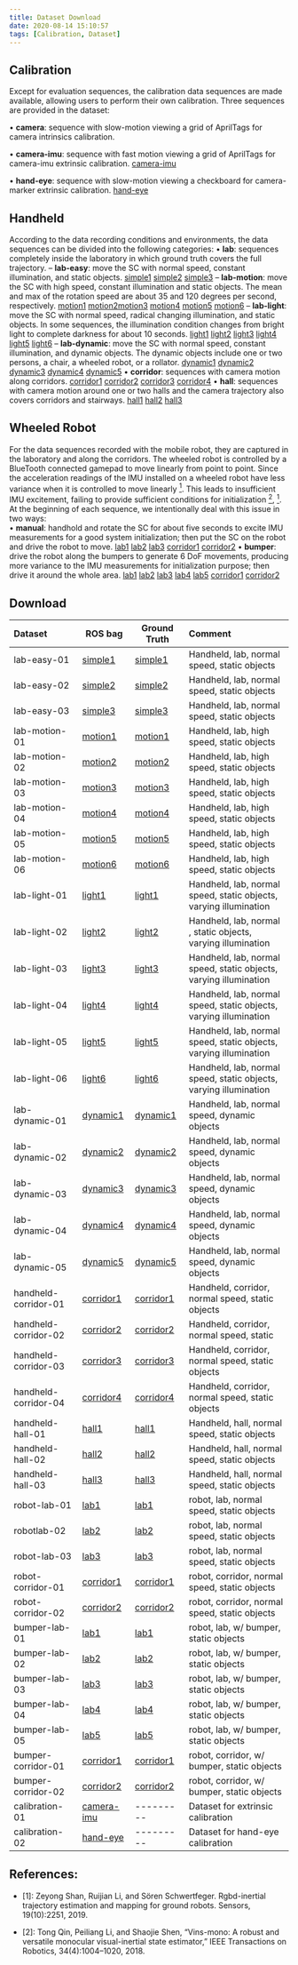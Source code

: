 ```yaml
---
title: Dataset Download
date: 2020-08-14 15:10:57
tags: [Calibration, Dataset]
---
```


##  Calibration

Except for evaluation sequences, the calibration data sequences are made available, allowing users to perform their own calibration. Three sequences are provided in the dataset:

• **camera**: sequence with slow-motion viewing a grid of AprilTags for camera intrinsics calibration. 

• **camera-imu**: sequence with fast motion viewing a grid of AprilTags for camera-imu extrinsic calibration. [camera-imu](https://drive.google.com/drive/folders/1TzVq_GvnhUQSWwMMWM0rTgv4tmiJj1OI?usp=sharing)

• **hand-eye**: sequence with slow-motion viewing a checkboard for camera-marker extrinsic calibration. [hand-eye](https://drive.google.com/drive/folders/1diqBgnHguA5lumcUvXhmcOVzg-KTo2kw?usp=sharing)

## Handheld

According to the data recording conditions and environments, the data sequences can be divided into the following categories:
• **lab**: sequences completely inside the laboratory in which ground truth covers the full trajectory. 
	– **lab-easy**: move the SC with normal speed, constant illumination, and static objects. [simple1](https://drive.google.com/file/d/1_GItVMVem1Byt00QueeilfJAdz3UXcTl/view?usp=sharing) [simple2](https://drive.google.com/file/d/1QMuZMOAcmhLosBLX7nDdERKgwthzQHMi/view?usp=sharing) [simple3](https://drive.google.com/file/d/1ZxD-aD40OZt4OKrV1_DJ779QF1RqKdeN/view?usp=sharing)
	– **lab-motion**: move the SC with high speed, constant illumination and static objects. The mean and max of the rotation speed are about 35 and 120 degrees per second, respectively. [motion1](https://drive.google.com/file/d/1JseGcRS7nQypBtaNKqsCO5bbF7v3bu8E/view?usp=sharing) [motion2](https://drive.google.com/file/d/116cj7VIU8CW9BKYTxMSUQM8L69HMieuI/view?usp=sharing)[motion3](https://drive.google.com/file/d/11orqwnL-OVFmBr08gcey-qXWivcJwgi4/view?usp=sharing) [motion4](https://drive.google.com/file/d/18p2bLWdyIkWaHd9ZPPDcYNi-qV_MwLvH/view?usp=sharing) [motion5](https://drive.google.com/file/d/1FRgXcI6IXIgYjCLJCAUtE4Fqg8F2zJdV/view?usp=sharing) [motion6](https://drive.google.com/file/d/1bc5XMQXHBKD3e10NTEXXXb-YOEzaaZuE/view?usp=sharing)
	– **lab-light**: move the SC with normal speed, radical changing illumination, and static objects. In some sequences, the illumination condition changes from bright light to complete darkness for about 10 seconds. [light1](https://drive.google.com/file/d/1fnH9XpBbYTJ4ECCzgnaYLoxiV4xMJECa/view?usp=sharing) [light2](https://drive.google.com/file/d/1gGgb9r0m89seNxQY71jQHXSqTWieDbK-/view?usp=sharing) [light3](https://drive.google.com/file/d/1H4nmLB81ecmc_KQHdLwbaJ-LfVxazE8R/view?usp=sharing) [light4](https://drive.google.com/file/d/1G17HFiIB0z8ztaf5wKk2VUrtBXndGo_A/view?usp=sharing) [light5](https://drive.google.com/file/d/1gZt6nd853cYFugY8PXvN2V_W3zFNUIFO/view?usp=sharing) [light6](https://drive.google.com/file/d/14_aOlX_GspPVxmZZCoheuy1TEwCMAjps/view?usp=sharing)
	– **lab-dynamic**: move the SC with normal speed, constant illumination, and dynamic objects. The dynamic objects include one or two persons, a chair, a wheeled robot, or a rollator. [dynamic1](https://drive.google.com/file/d/1I3JX-0PmPQDbyxschKadhsp7YuJwJ2BA/view?usp=sharing) [dynamic2](https://drive.google.com/file/d/1VSK8pTlZFItJ2q6t5rlrJS93_B1VU4YN/view?usp=sharing) [dynamic3](https://drive.google.com/file/d/139en07SKlfZeUBB2tujucSUtv3wFhnl6/view?usp=sharing) [dynamic4](https://drive.google.com/file/d/1D45FbQgrttcQphCnu_9lPwsf4e1bKhm2/view?usp=sharing) [dynamic5](https://drive.google.com/file/d/1Ck4jAc-Y9EVTlI7mri5mpFJWzm8bvdCy/view?usp=sharing)
• **corridor**: sequences with camera motion along corridors. [corridor1](https://drive.google.com/file/d/1Rg8QnED0V1j1lCS38KDj_2e-djRqL2U3/view?usp=sharing) [corridor2](https://drive.google.com/file/d/11eRKYl_u-LY8VgYPfiSpfBI3aE-c9oyI/view?usp=sharing) [corridor3](https://drive.google.com/file/d/189lbBTXvGjRjxlbLMqQYf-GVdx6ir8m2/view?usp=sharing) [corridor4](https://drive.google.com/file/d/1VsW6ZKbHoqMDI9ZGlgThBlsdpkR1LWD4/view?usp=sharing) 
• **hall**: sequences with camera motion around one or two halls and the camera trajectory also covers corridors and stairways.  [hall1](https://drive.google.com/file/d/1t9ZpN4X2SHW_wJ88762lquT4eHJMCsFh/view?usp=sharing) [hall2](https://drive.google.com/file/d/14IPHtRWQrb54oLSEA_gJze5egPIJCL7A/view?usp=sharing) [hall3](https://drive.google.com/file/d/1DGhaAIw6f8X8uGiN8RYz2Ayx818VHTf9/view?usp=sharing) 

## Wheeled Robot
For the data sequences recorded with the mobile robot, they are captured in the laboratory and along the corridors. The wheeled robot is controlled by a BlueTooth connected gamepad to move linearly from point to point. Since the acceleration readings of the IMU installed on a wheeled robot have less variance when it is controlled to move linearly [<sup>1</sup>](#refer-anchor-1). This leads to insufficient IMU excitement, failing to provide sufficient conditions for initialization [<sup>2</sup>](#refer-anchor-2), [<sup>1</sup>](#refer-anchor-1). At the beginning of each sequence, we intentionally deal with this issue in two ways:  
• **manual**: handhold and rotate the SC for about five seconds to excite IMU measurements for a good system initialization; then put the SC on the robot and drive the robot to move. [lab1](https://drive.google.com/file/d/1h9YpH4lu3QVWC5jYBvlEPWnmhQDKaSNX/view?usp=sharing) [lab2](https://drive.google.com/file/d/1z2hSIwKdOnKZrx9jajicznsA50fN61-6/view?usp=sharing) [lab3](https://drive.google.com/file/d/1vOvHbLBJvii4yz69UZOcEXmKlENWrOSC/view?usp=sharing) [corridor1](https://drive.google.com/file/d/15x3f_0p886_cTpZnRVn8J96MXVq8Jsd1/view?usp=sharing) [corridor2](https://drive.google.com/file/d/1RnZJwiPDbdvl_Clr7BLt8rWfd6_Gsf2O/view?usp=sharing) 
• **bumper**: drive the robot along the bumpers to generate 6 DoF movements, producing more variance to the IMU measurements for initialization purpose; then drive it around the whole area. [lab1](https://drive.google.com/file/d/19asRb3Q3xnpXkRXwGJgQctbDmsGZDz-n/view?usp=sharing) [lab2](https://drive.google.com/file/d/1eSRcUt7giNrVRqyWOMJx-XvtaiWkmiTF/view?usp=sharing) [lab3](https://drive.google.com/file/d/1yEuyQar0fVJHLvcVxXxMVPQRCj3v7sud/view?usp=sharing) [lab4](https://drive.google.com/file/d/1rl8MCU3iqoaOqUatckmcA9bRstcVPrHz/view?usp=sharing) [lab5](https://drive.google.com/file/d/1pGmK0PoMPt6pFZrI6oa_on0ZNw6DFWDn/view?usp=sharing) [corridor1](https://drive.google.com/file/d/1_0UkvP1bafkZQn5UJG0xzRlQNY_Iyvx2/view?usp=sharing) [corridor2](https://drive.google.com/file/d/1SdzCdVj85VwI9eMTKAu1QFXljleQ-DGc/view?usp=sharing) 

## Download

| Dataset         	| ROS bag | Ground Truth | Comment |
| :---------------- | ------- | ------------ | :------ |
| lab-easy-01     	| [simple1](https://drive.google.com/file/d/1_GItVMVem1Byt00QueeilfJAdz3UXcTl/view?usp=sharing) | [simple1](https://drive.google.com/file/d/1KhzJiQxpYI6Iz5hbi6PATsUI9JFHhtCA/view?usp=sharing) | Handheld, lab, normal speed, static objects |
| lab-easy-02     	| [simple2](https://drive.google.com/file/d/1QMuZMOAcmhLosBLX7nDdERKgwthzQHMi/view?usp=sharing) | [simple2](https://drive.google.com/file/d/1jtEbcvWyRsbNIbOOql2FhrdXZS2S055D/view?usp=sharing) | Handheld, lab, normal speed, static objects |
| lab-easy-03     	| [simple3](https://drive.google.com/file/d/1ZxD-aD40OZt4OKrV1_DJ779QF1RqKdeN/view?usp=sharing) | [simple3](https://drive.google.com/file/d/1DfOyUvY45045_2xe8tup724xdTrZ4V6l/view?usp=sharing) | Handheld, lab, normal speed, static objects |
| lab-motion-01   	| [motion1](https://drive.google.com/file/d/1JseGcRS7nQypBtaNKqsCO5bbF7v3bu8E/view?usp=sharing) | [motion1](https://drive.google.com/file/d/1v2LNTEeGfRtUNsNHll8PY_QvuGYn9jmS/view?usp=sharing) | Handheld, lab, high speed, static objects |
| lab-motion-02   	| [motion2](https://drive.google.com/file/d/116cj7VIU8CW9BKYTxMSUQM8L69HMieuI/view?usp=sharing) | [motion2](https://drive.google.com/file/d/1Mm9u9BmcAfE0RAW20-kDXFtSws49Vy5R/view?usp=sharing) | Handheld, lab, high speed, static objects |
| lab-motion-03   	| [motion3](https://drive.google.com/file/d/11orqwnL-OVFmBr08gcey-qXWivcJwgi4/view?usp=sharing) | [motion3](https://drive.google.com/file/d/1sgPjWeNAIAOWnTm7YFz_XUKHPMEyPUtn/view?usp=sharing) | Handheld, lab, high speed, static objects |
| lab-motion-04   	| [motion4](https://drive.google.com/file/d/18p2bLWdyIkWaHd9ZPPDcYNi-qV_MwLvH/view?usp=sharing) | [motion4](https://drive.google.com/file/d/1iWsCz60OV5XFQ7QgWm1bnlVKTb6p9m4t/view?usp=sharing) | Handheld, lab, high speed, static objects |
| lab-motion-05   	| [motion5](https://drive.google.com/file/d/1FRgXcI6IXIgYjCLJCAUtE4Fqg8F2zJdV/view?usp=sharing) | [motion5](https://drive.google.com/file/d/1UCnOi75vraUssUNcXXD99s4JER6V0Zao/view?usp=sharing) | Handheld, lab, high speed, static objects |
| lab-motion-06   	| [motion6](https://drive.google.com/file/d/1bc5XMQXHBKD3e10NTEXXXb-YOEzaaZuE/view?usp=sharing) | [motion6](https://drive.google.com/file/d/173QPRJsgnnCRuJQ9YJu2s-9rYhWyqpXn/view?usp=sharing) | Handheld, lab, high speed, static objects |
| lab-light-01    	| [light1](https://drive.google.com/file/d/1fnH9XpBbYTJ4ECCzgnaYLoxiV4xMJECa/view?usp=sharing) | [light1](https://drive.google.com/file/d/1Bvg8J8qWTdR-5IOclRihMXRkeJd7mIrn/view?usp=sharing) | Handheld, lab, normal speed, static objects, varying illumination |
| lab-light-02    	| [light2](https://drive.google.com/file/d/1gGgb9r0m89seNxQY71jQHXSqTWieDbK-/view?usp=sharing) | [light2](https://drive.google.com/file/d/1LI8CQctsNWwpSygeXzCtozN1QbVATMe4/view?usp=sharing) | Handheld, lab, normal , static objects, varying illumination |
| lab-light-03    	| [light3](https://drive.google.com/file/d/1H4nmLB81ecmc_KQHdLwbaJ-LfVxazE8R/view?usp=sharing) | [light3](https://drive.google.com/file/d/1f9c-bpbH0-kxsaIcghCQCbTaLEtSYvdC/view?usp=sharing) | Handheld, lab, normal speed, static objects, varying illumination |
| lab-light-04    	| [light4](https://drive.google.com/file/d/1G17HFiIB0z8ztaf5wKk2VUrtBXndGo_A/view?usp=sharing) | [light4](https://drive.google.com/file/d/1TyYSM68R2pAmn5gEzRPG-1jli3jbw23y/view?usp=sharing) | Handheld, lab, normal speed, static objects, varying illumination |
| lab-light-05    	| [light5](https://drive.google.com/file/d/1gZt6nd853cYFugY8PXvN2V_W3zFNUIFO/view?usp=sharing) | [light5](https://drive.google.com/file/d/1pUQl73LC4ApFg6ePAc2eIaoEcAovvIbU/view?usp=sharing) | Handheld, lab, normal speed, static objects, varying illumination |
| lab-light-06    	| [light6](https://drive.google.com/file/d/14_aOlX_GspPVxmZZCoheuy1TEwCMAjps/view?usp=sharing) | [light6](https://drive.google.com/file/d/1O0ir74rD1BFRLlY1vCc1Et_jHaw3cls7/view?usp=sharing) | Handheld, lab, normal speed, static objects, varying illumination |
| lab-dynamic-01  	| [dynamic1](https://drive.google.com/file/d/1I3JX-0PmPQDbyxschKadhsp7YuJwJ2BA/view?usp=sharing) | [dynamic1](https://drive.google.com/file/d/1Eut3il5loxb4qvkhfb24HkORy5M07EQ-/view?usp=sharing) | Handheld, lab, normal speed, dynamic objects |
| lab-dynamic-02  	| [dynamic2](https://drive.google.com/file/d/1VSK8pTlZFItJ2q6t5rlrJS93_B1VU4YN/view?usp=sharing) | [dynamic2](https://drive.google.com/file/d/1wurIwsOr-APnAM7_YBWwea3L3N7W_Meq/view?usp=sharing) | Handheld, lab, normal speed, dynamic objects |
| lab-dynamic-03  	| [dynamic3](https://drive.google.com/file/d/139en07SKlfZeUBB2tujucSUtv3wFhnl6/view?usp=sharing) | [dynamic3](https://drive.google.com/file/d/1z2rq2_LPcB1hNFCDfX2gT5cHGtk3Ht_S/view?usp=sharing) | Handheld, lab, normal speed, dynamic objects |
| lab-dynamic-04  	| [dynamic4](https://drive.google.com/file/d/1D45FbQgrttcQphCnu_9lPwsf4e1bKhm2/view?usp=sharing) | [dynamic4](https://drive.google.com/file/d/1DZrVharNXO9OQir5wHMNVU7QGKMIKxUh/view?usp=sharing) | Handheld, lab, normal speed, dynamic objects |
| lab-dynamic-05  	| [dynamic5](https://drive.google.com/file/d/1Ck4jAc-Y9EVTlI7mri5mpFJWzm8bvdCy/view?usp=sharing) | [dynamic5](https://drive.google.com/file/d/1x3YW7ucpW4zvzbPGAMob6E1ZfAmZ2EBo/view?usp=sharing) | Handheld, lab, normal speed, dynamic objects |
| handheld-corridor-01 | [corridor1](https://drive.google.com/file/d/1Rg8QnED0V1j1lCS38KDj_2e-djRqL2U3/view?usp=sharing) | [corridor1](https://drive.google.com/file/d/13dhGgX-vXffRVCwtIjKyxJ6Gv8dBiZCJ/view?usp=sharing) | Handheld, corridor, normal speed, static objects |
| handheld-corridor-02 | [corridor2](https://drive.google.com/file/d/11eRKYl_u-LY8VgYPfiSpfBI3aE-c9oyI/view?usp=sharing) | [corridor2](https://drive.google.com/file/d/1o0_z2KLxvHACJtl69TwVt2ZRNLpO8Jpn/view?usp=sharing) | Handheld, corridor, normal speed, static |
| handheld-corridor-03 | [corridor3](https://drive.google.com/file/d/189lbBTXvGjRjxlbLMqQYf-GVdx6ir8m2/view?usp=sharing) | [corridor3](https://drive.google.com/file/d/1fjNewB97p2hVl7tPsshuRkVMhgn5OUWu/view?usp=sharing) | Handheld, corridor, normal speed, static objects |
| handheld-corridor-04 | [corridor4](https://drive.google.com/file/d/1VsW6ZKbHoqMDI9ZGlgThBlsdpkR1LWD4/view?usp=sharing) | [corridor4](https://drive.google.com/file/d/1NyI9fEt__s_vODFjzr-nzYVwsaeRNI_h/view?usp=sharing) | Handheld, corridor, normal speed, static objects |
| handheld-hall-01 | [hall1](https://drive.google.com/file/d/1t9ZpN4X2SHW_wJ88762lquT4eHJMCsFh/view?usp=sharing) | [hall1](https://drive.google.com/file/d/1-HSJEaTvX5knvB2lGRG_El7B_-iJ3NOL/view?usp=sharing) | Handheld, hall, normal speed, static objects |
| handheld-hall-02 | [hall2](https://drive.google.com/file/d/14IPHtRWQrb54oLSEA_gJze5egPIJCL7A/view?usp=sharing) | [hall2](https://drive.google.com/file/d/19UBy_tp1VbAlvCOa8ydRb5VObC3ytruh/view?usp=sharing) | Handheld, hall, normal speed, static objects |
| handheld-hall-03 | [hall3](https://drive.google.com/file/d/1DGhaAIw6f8X8uGiN8RYz2Ayx818VHTf9/view?usp=sharing) | [hall3](https://drive.google.com/file/d/1Jp8L1FDsBOVpBpdwF-r753eP1T7md-Lj/view?usp=sharing) | Handheld, hall, normal speed, static objects |
| robot-lab-01 | [lab1](https://drive.google.com/file/d/1h9YpH4lu3QVWC5jYBvlEPWnmhQDKaSNX/view?usp=sharing) | [lab1](https://drive.google.com/file/d/1lJKSPyK8TeT4d3t1c77qFkvGuQ7KveC5/view?usp=sharing) | robot, lab, normal speed, static objects |
| robotlab-02 | [lab2](https://drive.google.com/file/d/1z2hSIwKdOnKZrx9jajicznsA50fN61-6/view?usp=sharing) | [lab2](https://drive.google.com/file/d/1lbwlezNE4aBWbBj2yvZqiogzle34Ydj6/view?usp=sharing) | robot, lab, normal speed, static objects |
| robot-lab-03 | [lab3](https://drive.google.com/file/d/1vOvHbLBJvii4yz69UZOcEXmKlENWrOSC/view?usp=sharing) | [lab3](https://drive.google.com/file/d/17fQ2agllUlWrzwjxG5TGS1qcFm0JGcqA/view?usp=sharing) | robot, lab, normal speed, static objects |
| robot-corridor-01 | [corridor1](https://drive.google.com/file/d/15x3f_0p886_cTpZnRVn8J96MXVq8Jsd1/view?usp=sharing) | [corridor1](https://drive.google.com/file/d/1x3xyNHRp9jOwWNn5-Id7y26oFRjLcCD4/view?usp=sharing) | robot, corridor, normal speed, static objects |
| robot-corridor-02 | [corridor2](https://drive.google.com/file/d/1RnZJwiPDbdvl_Clr7BLt8rWfd6_Gsf2O/view?usp=sharing) | [corridor2](https://drive.google.com/file/d/1M-mHyF2ZMOYQKQwMgS2uyeY6zshT0Iko/view?usp=sharing) | robot, corridor, normal speed, static objects |
| bumper-lab-01			| [lab1](https://drive.google.com/file/d/19asRb3Q3xnpXkRXwGJgQctbDmsGZDz-n/view?usp=sharing) | [lab1](https://drive.google.com/file/d/1CkiI44uGYJt5_5_Tg2c8WR6U2jWioWKU/view?usp=sharing) | robot, lab, w/ bumper, static objects |
| bumper-lab-02			| [lab2](https://drive.google.com/file/d/1eSRcUt7giNrVRqyWOMJx-XvtaiWkmiTF/view?usp=sharing) | [lab2](https://drive.google.com/file/d/1QxgijyrJZR0SQqvQlbOo56os8FsUBpyz/view?usp=sharing) | robot, lab, w/ bumper, static objects |
| bumper-lab-03			| [lab3](https://drive.google.com/file/d/1yEuyQar0fVJHLvcVxXxMVPQRCj3v7sud/view?usp=sharing) | [lab3](https://drive.google.com/file/d/1tDwNwhXI4JQjg4Jx2Nd9lXq1rCzaBzDz/view?usp=sharing) | robot, lab, w/ bumper, static objects |
| bumper-lab-04			| [lab4](https://drive.google.com/file/d/1rl8MCU3iqoaOqUatckmcA9bRstcVPrHz/view?usp=sharing) | [lab4](https://drive.google.com/file/d/1tdq_M8B9C6Oe91eTVrFCLXJdIkQvB2yC/view?usp=sharing) | robot, lab, w/ bumper, static objects |
| bumper-lab-05			| [lab5](https://drive.google.com/file/d/1pGmK0PoMPt6pFZrI6oa_on0ZNw6DFWDn/view?usp=sharing) | [lab5](https://drive.google.com/file/d/1UwrD3ld6oY8RaStd_LNLM9T9hYIFaUSr/view?usp=sharing) | robot, lab, w/ bumper, static objects |
| bumper-corridor-01| [corridor1](https://drive.google.com/file/d/1_0UkvP1bafkZQn5UJG0xzRlQNY_Iyvx2/view?usp=sharing) | [corridor1](https://drive.google.com/file/d/1qEdxdNElTxeCzOjddgwUayxo3sBfxAI3/view?usp=sharing) | robot, corridor, w/ bumper, static objects |
| bumper-corridor-02| [corridor2](https://drive.google.com/file/d/1SdzCdVj85VwI9eMTKAu1QFXljleQ-DGc/view?usp=sharing) | [corridor2](https://drive.google.com/file/d/1sZXTufkgZplMqH4GNHWgsqiODqYFiY33/view?usp=sharing) | robot, corridor, w/ bumper, static objects |
| calibration-01 | [camera-imu](https://drive.google.com/drive/folders/1TzVq_GvnhUQSWwMMWM0rTgv4tmiJj1OI?usp=sharing) | --------- | Dataset for extrinsic calibration |
| calibration-02 | [hand-eye](https://drive.google.com/drive/folders/1diqBgnHguA5lumcUvXhmcOVzg-KTo2kw?usp=sharing) | --------- | Dataset for hand-eye calibration |






## References:

<div id="refer-anchor-1"></div>

- [1]:  Zeyong Shan, Ruijian Li, and Sören Schwertfeger.  Rgbd-inertial trajectory estimation and mapping for ground robots.   Sensors, 19(10):2251, 2019.

<div id="refer-anchor-2"></div>

- [2]: Tong Qin, Peiliang Li, and Shaojie Shen, “Vins-mono: A robust and versatile monocular visual-inertial state estimator,” IEEE Transactions on Robotics, 34(4):1004–1020, 2018.